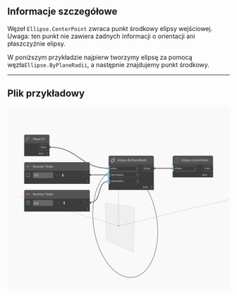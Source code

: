## Informacje szczegółowe
Węzeł `Ellipse.CenterPoint` zwraca punkt środkowy elipsy wejściowej. Uwaga: ten punkt nie zawiera żadnych informacji o orientacji ani płaszczyźnie elipsy.

W poniższym przykładzie najpierw tworzymy elipsę za pomocą węzła`Ellipse.ByPlaneRadii`, a następnie znajdujemy punkt środkowy.

___
## Plik przykładowy

![CenterPoint](./Autodesk.DesignScript.Geometry.Ellipse.CenterPoint_img.jpg)

